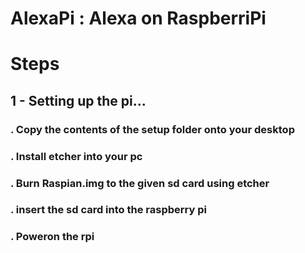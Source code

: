 # AlexaPi : Alexa on RaspberriPi

# Steps 

## 1 - Setting up the pi...

### . Copy the contents of the setup folder onto your desktop
### . Install etcher into your pc
### . Burn Raspian.img to the given sd card using etcher
### . insert the sd card into the raspberry pi
### . Poweron the rpi


